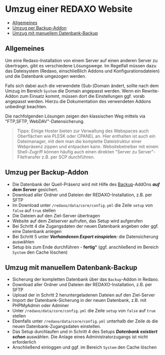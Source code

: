 # Umzug einer REDAXO Website
- [Allgemeines](#allg)
- [Umzug per Backup-Addon](#ba)
- [Umzug mit manuellem Datenbank-Backup](#ba)

<a name="allg"></a>
## Allgemeines

Um eine Redaxo-Installation von einem Server auf einen anderen Server zu übertragen, gibt es verschiedene Lösungswege. Im Regelfall müssen dazu das Dateisystem (Redaxo, einschließlich Addons und Konfigurationsdateien) und die Datenbank umgezogen werden. 

Falls sich dabei auch die verwendete (Sub-)Domain ändert, sollte nach dem Umzug im Bereich `System` die Domain angepasst werden. Wenn ein Rewrite-Addon zum Einsatz kommt, müssen dort die Einstellungen ggf. vorab angepasst werden. Hierzu die Dokumentation des verwendeten Addons unbedingt beachten. 

Die nachfolgenden Lösungen zeigen den klassischen Weg mittels via "FTP,SFTP, WebDAV"-Datensicherung. 

> Tipps: Einige Hoster bieten zur Verwaltung des Webspaces auch Oberflächen wie PLESK oder CPANEL an. Hier enthalten ist auch ein Dateimanager, mit dem man die komplette Dateistruktur einer Webpräsenz zippen und entpacken kann. Websitebetreiber mit einem Shell-Zugriff können häufig auch einen direkten "Server zu Server"-Filefransfer z.B. per SCP durchführen. 

## Umzug per Backup-Addon

- Die Datenbank der Quell-Präsenz wird mit Hilfe des [Backup](/{{path}}/{{version}}/backup)-AddOns ***auf dem Server*** gesichert. 
- Download aller Ordner und Dateien der REDAXO-Installation, z.B. per SFTP
- Im Download unter `/redaxo/data/core/config.yml` die Zeile `setup` von `false` auf `true` stellen
- Die Dateien auf den Ziel-Server übertragen
- Website auf dem Zielserver aufrufen, das Setup wird aufgerufen
- Bei Schritt 4 die Zugangsdaten der neuen Datenbank angeben oder ggf. eine Datenbank anlegen
- Bei Schritt 5 unter ***Vorhandenen Export einspielen:*** die Datensicherung auswählen
- Setup bis zum Ende durchführen - **fertig*** (ggf. anschließend im Bereich `System` den Cache löschen)


## Umzug mit manuellem Datenbank-Backup 

- Sicherung der kompletten Datenbank über das `Backup`-Addon in Redaxo. 
- Download aller Ordner und Dateien der REDAXO-Installation, z.B. per SFTP
- Upload der in Schritt 2 heruntergeladenen Dateien auf den Ziel-Server
- Import der Datenbank-Sicherung in der neuen Datenbank, z.B. mit PHPMyAdmin oder Adminer
- Unter `/redaxo/data/core/config.yml` die Zeile `setup` von `false` auf `true` stellen
- Ebenfalls unter `/redaxo/data/core/config.yml` unterhalb der Zeile `db` die neuen Datenbank-Zugangsdaten einstellen.
- Das Setup durchlaufen und in Schritt 4 des Setups ***Datenbank existiert schon*** auswählen. Die Anlage eines  Administratorzugangs ist nicht erforderlich
- Anschließend einloggen und ggf. im Bereich `System` den Cache löschen



